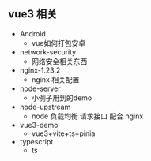 ## vue3 相关

- Android
  - vue如何打包安卓 
- network-security
  - 网络安全相关东西
- nginx-1.23.2
  - nginx 相关配置
- node-server
  - 小例子用到的demo
- node-upstream
  - node 负载均衡 请求接口  配合  nginx
- vue3-demo
  - vue3+vite+ts+pinia
- typescript
  - ts
